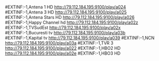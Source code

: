 #EXTINF:-1,Antena 1 HD 
http://79.112.184.195:9100/play/a024 
#EXTINF:-1,Antena 3 HD 
http://79.112.184.195:9100/play/a025 
#EXTINF:-1,Antena Stars HD 
http://79.112.184.195:9100/play/a026 
#EXTINF:-1,Happy Channel hd 
http://79.112.184.195:9100/play/a02z 
#EXTINF:-1,TVSudEst 
http://79.112.184.195:9100/play/a02x 
#EXTINF:-1,Bucuresti tv 
http://79.112.184.195:9100/play/a03b 
#EXTINF:-1,Kapital tv 
http://79.112.184.195:9100/play/a039 
#EXTINF:-1,NCN 
http://79.112.184.195:9100/play/a03a 
#EXTINF:-1,TVR 3 
http://79.112.184.195:9100/play/a022 
#EXTINF:-1,HBO2 HD 
http://79.112.184.195:9100/play/a02e 
#EXTINF:-1,HBO3 HD 

